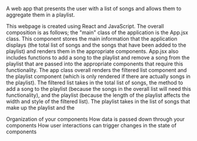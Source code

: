 A web app that presents the user with a list of songs and allows them to aggregate them in a playlist.

This webpage is created using React and JavaScript. The overall composition is as follows; the "main" class of the application is the App.jsx class. This component stores the main information that the application displays (the total list of songs and the songs that have been added to the playlist) and renders them in the appropriate components. 
App.jsx also includes functions to add a song to the playlist and remove a song from the playlist that are passed into the appropriate components that require this functionality.
The app class overall renders the filtered list component and the playlist component (which is only rendered if there are actually songs in the playlist). The filtered list takes in the total list of songs, the method to add a song to the playlist (because the songs in the overall list will need this functionality), and the playlist (because the length of the playlist affects the width and style of the filtered list). The playlist takes in the list of songs that make up the playlist and the 

Organization of your components
How data is passed down through your components
How user interactions can trigger changes in the state of components